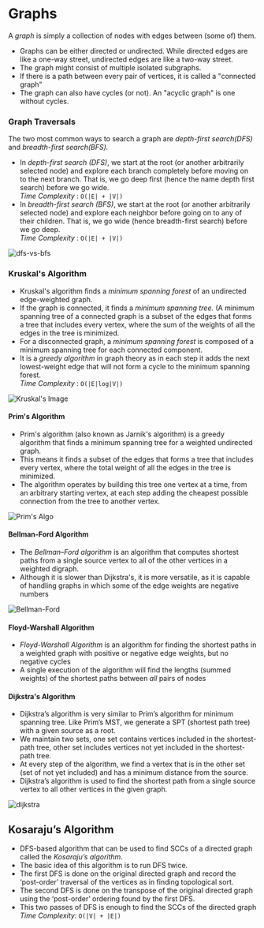 # Graphs
A _graph_ is simply a collection of nodes with edges between (some of) them.  <br>
* Graphs can be either directed or undirected. While directed edges are like a 
one-way street, undirected edges are like a two-way street. <br>
* The graph might consist of multiple isolated subgraphs. <br>
* lf there is a path between every pair of vertices, it is called a "connected graph" <br>
* The graph can also have cycles (or not). An "acyclic graph" is one without cycles. <br>

### Graph Traversals 
The two most common ways to search a graph are _depth-first search(DFS)_ and _breadth-first search(BFS)._ 
* In *depth-first search (DFS)*, we start at the root (or another arbitrarily selected node) and explore each branch completely before moving on to the next branch. That is, we go deep first (hence the name depth first search) before we go wide.<br>
*Time Complexity*  : `O(|E| + |V|)`  
* In *breadth-first search (BFS)*, we start at the root (or another arbitrarily selected node) and explore each neighbor before going on to any of their children. That is, we go wide (hence breadth-first search) before we go deep. <br>
*Time Complexity*  : `O(|E| + |V|)` 

![dfs-vs-bfs](https://user-images.githubusercontent.com/85002425/147876026-81b5dfe7-6aae-4fd5-9222-30afd43ef7c5.gif)

### Kruskal's Algorithm
* Kruskal's algorithm finds a *minimum spanning forest* of an undirected edge-weighted graph. 
* If the graph is connected, it finds a *minimum spanning tree.* (A minimum spanning tree of a connected graph is a subset of the edges that forms a tree that includes every vertex, where the sum of the weights of all the edges in the tree is minimized.
* For a disconnected graph, a *minimum spanning forest* is composed of a minimum spanning tree for each connected component.
* It is a *greedy algorithm* in graph theory as in each step it adds the next lowest-weight edge that will not form a cycle to the minimum spanning forest. <br>
*Time Complexity*  : `O(|E|log|V|)`

<!-- ![kruskals](https://user-images.githubusercontent.com/85002425/147876375-622147ba-55da-44f7-96f0-f71424bd71d3.gif) -->

![Kruskal's Image](https://user-images.githubusercontent.com/85002425/148650362-2d0c79b9-6260-4e70-b141-ab7e26d900ca.png)




#### Prim's Algorithm
* Prim's algorithm (also known as Jarník's algorithm) is a greedy algorithm that finds a minimum spanning tree for a weighted undirected graph. 
* This means it finds a subset of the edges that forms a tree that includes every vertex, where the total weight of all the edges in the tree is minimized. 
* The algorithm operates by building this tree one vertex at a time, from an arbitrary starting vertex, at each step adding the cheapest possible connection from the tree to another vertex.

![Prim's Algo](https://user-images.githubusercontent.com/85002425/147876733-a19815c0-47a8-4df6-acc6-4a38e237a7f1.gif)


#### Bellman-Ford Algorithm
* The *Bellman–Ford algorithm* is an algorithm that computes shortest paths from a single source vertex to all of the other vertices in a weighted digraph. 
* Although it is slower than Dijkstra's, it is more versatile, as it is capable of handling graphs in which some of the edge weights are
  negative numbers

![Bellman-Ford](https://user-images.githubusercontent.com/85002425/147877047-6479281a-139f-4785-81e4-598123843183.gif)

#### Floyd-Warshall Algorithm
* *Floyd-Warshall Algorithm* is an algorithm for finding the shortest paths in a weighted graph with positive or negative edge weights, but
  no negative cycles
* A single execution of the algorithm will find the lengths (summed weights) of the shortest paths between *all* pairs of nodes
<!-- ![Floyd_warshall_gif](https://user-images.githubusercontent.com/85002425/147877110-26494d4e-92fc-4091-b80e-d6aca70b8dae.gif) -->

#### Dijkstra's Algorithm
* Dijkstra’s algorithm is very similar to Prim’s algorithm for minimum spanning tree. Like Prim’s MST, we generate a SPT (shortest path tree) with a given source as a root.
* We maintain two sets, one set contains vertices included in the shortest-path tree, other set includes vertices not yet included in the shortest-path tree.
* At every step of the algorithm, we find a vertex that is in the other set (set of not yet included) and has a minimum distance from the source.
* Dijkstra’s algorithm is used to find the shortest path from a single source vertex to all other vertices in the given graph. 

![dijkstra](https://user-images.githubusercontent.com/85002425/147876617-f2d5cc6c-0e16-468b-a0e5-e500b31b46eb.gif)


## Kosaraju’s Algorithm
* DFS-based algorithm that can be used to find SCCs of a directed graph called the *Kosaraju’s algorithm*.
*  The basic idea of this algorithm is to run DFS twice. 
*  The first DFS is done on the original directed graph and record the ‘post-order’ traversal of the vertices as in finding topological sort. 
*  The second DFS is done on the transpose of the original directed graph using the ‘post-order’ ordering found by the first DFS. 
*  This two passes of DFS is enough to find the SCCs of the directed graph
*Time Complexity:* `O(|V| + |E|)`

<!-- ![KosarajuAlgorithm](https://user-images.githubusercontent.com/85002425/148650367-d6d39509-246a-4dac-907e-bb37277c244a.gif) -->
